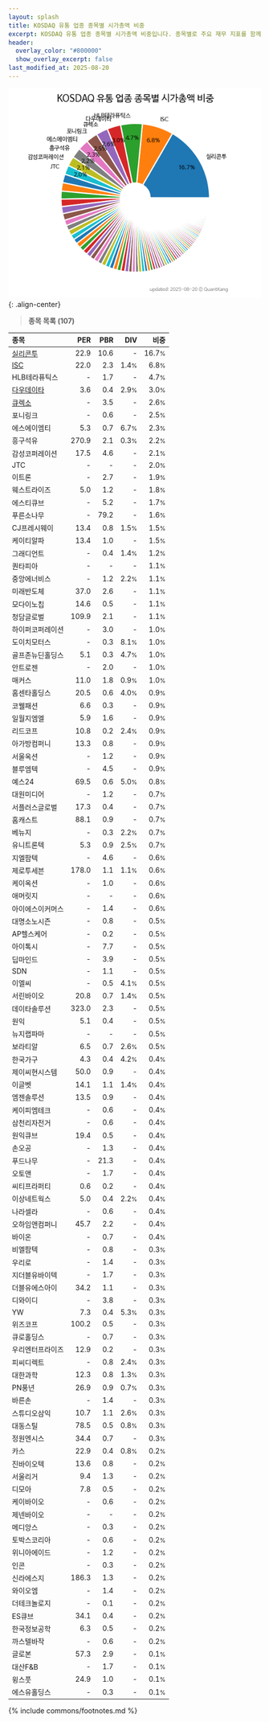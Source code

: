 ```yaml
---
layout: splash
title: KOSDAQ 유통 업종 종목별 시가총액 비중
excerpt: KOSDAQ 유통 업종 종목별 시가총액 비중입니다. 종목별로 주요 재무 지표를 함께 표시합니다.
header:
  overlay_color: "#800000"
  show_overlay_excerpt: false
last_modified_at: 2025-08-20
---
```



![KOSDAQ 유통 업종 종목별 시가총액 비중](/stats/sector/images/kosdaq_업종_유통_종목.png){: .align-center}


> **종목 목록 (107)**<a id="list"></a>

| **종목** | **PER** | **PBR** | **DIV** | **비중** |
| :------- | ------: | ------: | ------: | -------: |
| [실리콘투](/257720/) | 22.9 | 10.6 | - | 16.7<small>%</small> |
| [ISC](/095340/) | 22.0 | 2.3 | 1.4<small>%</small> | 6.8<small>%</small> |
| HLB테라퓨틱스 | - | 1.7 | - | 4.7<small>%</small> |
| [다우데이타](/032190/) | 3.6 | 0.4 | 2.9<small>%</small> | 3.0<small>%</small> |
| [큐렉소](/060280/) | - | 3.5 | - | 2.6<small>%</small> |
| 포니링크 | - | 0.6 | - | 2.5<small>%</small> |
| 에스에이엠티 | 5.3 | 0.7 | 6.7<small>%</small> | 2.3<small>%</small> |
| 흥구석유 | 270.9 | 2.1 | 0.3<small>%</small> | 2.2<small>%</small> |
| 감성코퍼레이션 | 17.5 | 4.6 | - | 2.1<small>%</small> |
| JTC | - | - | - | 2.0<small>%</small> |
| 이트론 | - | 2.7 | - | 1.9<small>%</small> |
| 웨스트라이즈 | 5.0 | 1.2 | - | 1.8<small>%</small> |
| 에스티큐브 | - | 5.2 | - | 1.7<small>%</small> |
| 푸른소나무 | - | 79.2 | - | 1.6<small>%</small> |
| CJ프레시웨이 | 13.4 | 0.8 | 1.5<small>%</small> | 1.5<small>%</small> |
| 케이티알파 | 13.4 | 1.0 | - | 1.5<small>%</small> |
| 그래디언트 | - | 0.4 | 1.4<small>%</small> | 1.2<small>%</small> |
| 퀀타피아 | - | - | - | 1.1<small>%</small> |
| 중앙에너비스 | - | 1.2 | 2.2<small>%</small> | 1.1<small>%</small> |
| 미래반도체 | 37.0 | 2.6 | - | 1.1<small>%</small> |
| 모다이노칩 | 14.6 | 0.5 | - | 1.1<small>%</small> |
| 청담글로벌 | 109.9 | 2.1 | - | 1.1<small>%</small> |
| 하이퍼코퍼레이션 | - | 3.0 | - | 1.0<small>%</small> |
| 도이치모터스 | - | 0.3 | 8.1<small>%</small> | 1.0<small>%</small> |
| 골프존뉴딘홀딩스 | 5.1 | 0.3 | 4.7<small>%</small> | 1.0<small>%</small> |
| 안트로젠 | - | 2.0 | - | 1.0<small>%</small> |
| 매커스 | 11.0 | 1.8 | 0.9<small>%</small> | 1.0<small>%</small> |
| 홈센타홀딩스 | 20.5 | 0.6 | 4.0<small>%</small> | 0.9<small>%</small> |
| 코웰패션 | 6.6 | 0.3 | - | 0.9<small>%</small> |
| 일월지엠엘 | 5.9 | 1.6 | - | 0.9<small>%</small> |
| 리드코프 | 10.8 | 0.2 | 2.4<small>%</small> | 0.9<small>%</small> |
| 아가방컴퍼니 | 13.3 | 0.8 | - | 0.9<small>%</small> |
| 서울옥션 | - | 1.2 | - | 0.9<small>%</small> |
| 블루엠텍 | - | 4.5 | - | 0.9<small>%</small> |
| 예스24 | 69.5 | 0.6 | 5.0<small>%</small> | 0.8<small>%</small> |
| 대원미디어 | - | 1.2 | - | 0.7<small>%</small> |
| 서플러스글로벌 | 17.3 | 0.4 | - | 0.7<small>%</small> |
| 홈캐스트 | 88.1 | 0.9 | - | 0.7<small>%</small> |
| 베뉴지 | - | 0.3 | 2.2<small>%</small> | 0.7<small>%</small> |
| 유니트론텍 | 5.3 | 0.9 | 2.5<small>%</small> | 0.7<small>%</small> |
| 지엘팜텍 | - | 4.6 | - | 0.6<small>%</small> |
| 제로투세븐 | 178.0 | 1.1 | 1.1<small>%</small> | 0.6<small>%</small> |
| 케이옥션 | - | 1.0 | - | 0.6<small>%</small> |
| 애머릿지 | - | - | - | 0.6<small>%</small> |
| 아이에스이커머스 | - | 1.4 | - | 0.6<small>%</small> |
| 대명소노시즌 | - | 0.8 | - | 0.5<small>%</small> |
| AP헬스케어 | - | 0.2 | - | 0.5<small>%</small> |
| 아이톡시 | - | 7.7 | - | 0.5<small>%</small> |
| 딥마인드 | - | 3.9 | - | 0.5<small>%</small> |
| SDN | - | 1.1 | - | 0.5<small>%</small> |
| 이엘씨 | - | 0.5 | 4.1<small>%</small> | 0.5<small>%</small> |
| 서린바이오 | 20.8 | 0.7 | 1.4<small>%</small> | 0.5<small>%</small> |
| 데이타솔루션 | 323.0 | 2.3 | - | 0.5<small>%</small> |
| 원익 | 5.1 | 0.4 | - | 0.5<small>%</small> |
| 뉴지랩파마 | - | - | - | 0.5<small>%</small> |
| 보라티알 | 6.5 | 0.7 | 2.6<small>%</small> | 0.5<small>%</small> |
| 한국가구 | 4.3 | 0.4 | 4.2<small>%</small> | 0.4<small>%</small> |
| 제이씨현시스템 | 50.0 | 0.9 | - | 0.4<small>%</small> |
| 이글벳 | 14.1 | 1.1 | 1.4<small>%</small> | 0.4<small>%</small> |
| 엠젠솔루션 | 13.5 | 0.9 | - | 0.4<small>%</small> |
| 케이피엠테크 | - | 0.6 | - | 0.4<small>%</small> |
| 삼천리자전거 | - | 0.6 | - | 0.4<small>%</small> |
| 원익큐브 | 19.4 | 0.5 | - | 0.4<small>%</small> |
| 손오공 | - | 1.3 | - | 0.4<small>%</small> |
| 푸드나무 | - | 21.3 | - | 0.4<small>%</small> |
| 오토앤 | - | 1.7 | - | 0.4<small>%</small> |
| 씨티프라퍼티 | 0.6 | 0.2 | - | 0.4<small>%</small> |
| 이상네트웍스 | 5.0 | 0.4 | 2.2<small>%</small> | 0.4<small>%</small> |
| 나라셀라 | - | 0.6 | - | 0.4<small>%</small> |
| 오하임앤컴퍼니 | 45.7 | 2.2 | - | 0.4<small>%</small> |
| 바이온 | - | 0.7 | - | 0.4<small>%</small> |
| 비엘팜텍 | - | 0.8 | - | 0.3<small>%</small> |
| 우리로 | - | 1.4 | - | 0.3<small>%</small> |
| 지더블유바이텍 | - | 1.7 | - | 0.3<small>%</small> |
| 더블유에스아이 | 34.2 | 1.1 | - | 0.3<small>%</small> |
| 디와이디 | - | 3.8 | - | 0.3<small>%</small> |
| YW | 7.3 | 0.4 | 5.3<small>%</small> | 0.3<small>%</small> |
| 위즈코프 | 100.2 | 0.5 | - | 0.3<small>%</small> |
| 큐로홀딩스 | - | 0.7 | - | 0.3<small>%</small> |
| 우리엔터프라이즈 | 12.9 | 0.2 | - | 0.3<small>%</small> |
| 피씨디렉트 | - | 0.8 | 2.4<small>%</small> | 0.3<small>%</small> |
| 대한과학 | 12.3 | 0.8 | 1.3<small>%</small> | 0.3<small>%</small> |
| PN풍년 | 26.9 | 0.9 | 0.7<small>%</small> | 0.3<small>%</small> |
| 바른손 | - | 1.4 | - | 0.3<small>%</small> |
| 스튜디오삼익 | 10.7 | 1.1 | 2.6<small>%</small> | 0.3<small>%</small> |
| 대동스틸 | 78.5 | 0.5 | 0.8<small>%</small> | 0.3<small>%</small> |
| 정원엔시스 | 34.4 | 0.7 | - | 0.3<small>%</small> |
| 카스 | 22.9 | 0.4 | 0.8<small>%</small> | 0.2<small>%</small> |
| 진바이오텍 | 13.6 | 0.8 | - | 0.2<small>%</small> |
| 서울리거 | 9.4 | 1.3 | - | 0.2<small>%</small> |
| 디모아 | 7.8 | 0.5 | - | 0.2<small>%</small> |
| 케이바이오 | - | 0.6 | - | 0.2<small>%</small> |
| 제넨바이오 | - | - | - | 0.2<small>%</small> |
| 메디앙스 | - | 0.3 | - | 0.2<small>%</small> |
| 토박스코리아 | - | 0.6 | - | 0.2<small>%</small> |
| 위니아에이드 | - | 1.2 | - | 0.2<small>%</small> |
| 인콘 | - | 0.3 | - | 0.2<small>%</small> |
| 신라에스지 | 186.3 | 1.3 | - | 0.2<small>%</small> |
| 와이오엠 | - | 1.4 | - | 0.2<small>%</small> |
| 더테크놀로지 | - | 0.1 | - | 0.2<small>%</small> |
| ES큐브 | 34.1 | 0.4 | - | 0.2<small>%</small> |
| 한국정보공학 | 6.3 | 0.5 | - | 0.2<small>%</small> |
| 까스텔바작 | - | 0.6 | - | 0.2<small>%</small> |
| 글로본 | 57.3 | 2.9 | - | 0.1<small>%</small> |
| 대산F&B | - | 1.7 | - | 0.1<small>%</small> |
| 윙스풋 | 24.9 | 1.0 | - | 0.1<small>%</small> |
| 에스유홀딩스 | - | 0.3 | - | 0.1<small>%</small> |

{% include commons/footnotes.md %}
